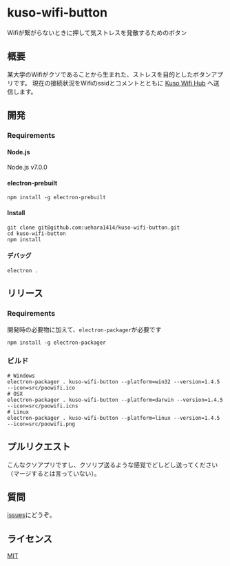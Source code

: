 # kuso-wifi-button
Wifiが繋がらないときに押して気ストレスを発散するためのボタン

## 概要
某大学のWifiがクソであることから生まれた、ストレスを目的としたボタンアプリです。
現在の接続状況をWifiのssidとコメントとともに [Kuso Wifi Hub](https://kuso-wifi.ga) へ送信します。

## 開発

### Requirements
#### Node.js
Node.js v7.0.0

#### electron-prebuilt
```
npm install -g electron-prebuilt
```

#### Install
```
git clone git@github.com:uehara1414/kuso-wifi-button.git
cd kuso-wifi-button
npm install
```

#### デバッグ
```
electron .
```

## リリース
### Requirements
開発時の必要物に加えて、`electron-packager`が必要です
```
npm install -g electron-packager
```

### ビルド
```
# Windows
electron-packager . kuso-wifi-button --platform=win32 --version=1.4.5 --icon=src/poowifi.ico
# OSX
electron-packager . kuso-wifi-button --platform=darwin --version=1.4.5 --icon=src/poowifi.icns
# Linux
electron-packager . kuso-wifi-button --platform=linux --version=1.4.5 --icon=src/poowifi.png
```

## プルリクエスト
こんなクソアプリですし、クソリプ送るような感覚でどしどし送ってください（マージするとは言っていない）。

## 質問
[issues](https://github.com/uehara1414/kuso-wifi-button/issues)にどうぞ。


## ライセンス
[MIT](https://github.com/uehara1414/kuso-wifi-button/blob/master/LICENSE)
